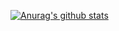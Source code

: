 [![Anurag's github stats](https://github-readme-stats.vercel.app/api?username=GKWenBo&count_private=true&show_icons=true&theme=radical)](https://github.com/anuraghazra/github-readme-stats)

<!--
**GKWenBo/GKWenBo** is a ✨ _special_ ✨ repository because its `README.md` (this file) appears on your GitHub profile.

Here are some ideas to get you started:

- 🔭 I’m currently working on ...
- 🌱 I’m currently learning ...
- 👯 I’m looking to collaborate on ...
- 🤔 I’m looking for help with ...
- 💬 Ask me about ...
- 📫 How to reach me: ...
- 😄 Pronouns: ...
- ⚡ Fun fact: ...
-->
